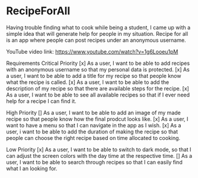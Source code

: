 # RecipeForAll
 
Having trouble finding what to cook while being a student, I came up with a simple idea that will generate help for people in my situation. Recipe for all is an app where people can post recipes under an anonymous username.

YouTube video link: https://www.youtube.com/watch?v=1g6Looeu1pM

Requirements
Critical Priority
[x] As a user, I want to be able to add recipes with an anonymous username so that my personal data is protected.
[x] As a user, I want to be able to add a title for my recipe so that people know what the recipe is called.
[x] As a user, I want to be able to add the description of my recipe so that there are available steps for the recipe.
[x] As a user, I want to be able to see all available recipes so that if I ever need help for a recipe I can find it.

High Priority
[] As a user, I want to be able to add an image of my made recipe so that people know how the final prodcut looks like.
[x] As a user, I want to have a menu so that I can navigate in the app as I wish.
[x] As a user, i want to be able to add the duration of making the recipe so that people can choose the right recipe based on time allocated to cooking.

Low Priority
[x] As a user, I want to be able to switch to dark mode, so that I can adjust the screen colors with the day time at the respective time.
[] As a user, I want to be able to search through recipes so that I can easily find what I an looking for.
